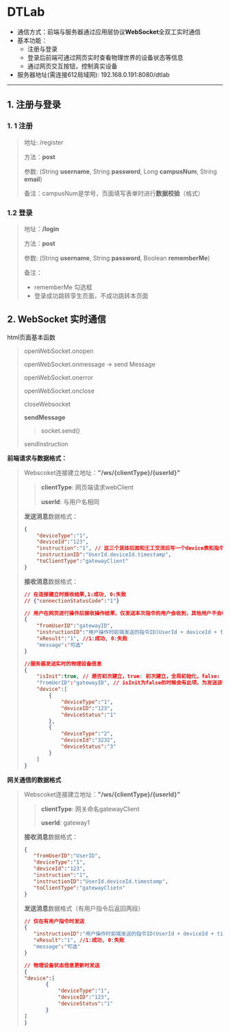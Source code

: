 # DTLab

- 通信方式：前端与服务器通过应用层协议**WebSocket**全双工实时通信
- 基本功能：
  - 注册与登录
  - 登录后前端可通过网页实时查看物理世界的设备状态等信息
  - 通过网页交互按钮，控制真实设备
- 服务器地址(需连接612局域网): 192.168.0.191:8080/dtlab

---



## 1. 注册与登录

### 1. 1 注册

> 地址:  /register
>
> 方法：**post**
>
> 参数:  (String **username**, String **password**, Long **campusNum**, String **email**) 
>
> 备注：campusNum是学号，页面填写表单时进行**数据校验**（格式）



### 1.2 登录

> 地址：**/login**
>
> 方法：**post**
>
> 参数: (String **username**, String **password**, Boolean **rememberMe**)
>
> 备注：
>
> - rememberMe 勾选框
> - 登录成功跳转孪生页面，不成功跳转本页面



## 2. WebSocket 实时通信

html页面基本函数

> openWebSocket.onopen
>
> openWebSocket.onmessage -> send Message
>
> openWebSocket.onerror
>
> openWebSocket.onclose
>
> closeWebsocket
>
> **sendMessage**
>
> > socket.send()
>
> sendInstruction

**前端请求与数据格式：**

> Webscoket连接建立地址：**"/ws/{clientType}/{userId}"**
>
> > **clientType**:  网页端请求webClient
> >
> > **userId**: 与用户名相同
>
> **发送消息**数据格式：
>
> ```json
> {
>     "deviceType":"1",
>     "deviceId":"123",
>     "instruction":"1", // 这三个具体后面和王工交流后写一个device表和指令表
>     "instructionID":"UserId.deviceId.timestamp",
>     "toClientType":"gatewayClient"
> }
> ```
>
> **接收消息**数据格式：
>
> ```json
> // 在连接建立时接收结果,1:成功, 0:失败
> // {"connectionStatusCode":"1"}   
> ```
>
> ```json
> // 用户在网页进行操作后接收操作结果，仅发送本次指令的用户会收到，其他用户不会收到此消息
> {
>     "fromUserID":"gatewayID",
>     "instructionID":"用户操作时前端发送的指令ID(UserId + deviceId + timestamp)",
>     "xResult":"1", //1:成功, 0:失败
>     "message":"可选"
> }
> ```
>
> ```json
> //服务器发送实时的物理设备信息
> {
>     "isInit":true, // 是否初次建立，true: 初次建立，全局初始化，false: 局部更新
>     "fromUerID":"gatewayID", // isInit为false的时候会有此项，为发送该信息的网关序号
>     "device":[
>         {
>             "deviceType":"1",
>             "deviceID":"123",
>             "deviceStatus":"1"
>         },
>         {
>             "deviceType":"2",
>             "deviceId":"3232",
>             "deviceStatus":"3"
>         }
>     ]
> }
> ```



**网关通信的数据格式**



>Webscoket连接建立地址：**"/ws/{clientType}/{userId}"**
>
>> **clientType**:  网关命名gatewayClient
>>
>> **userId**: gateway1
>
>**接收消息**数据格式：
>
>```json
>{
>    "fromUserID":"UserID",
>    "deviceType":"1",
>    "deviceId":"123",
>    "instruction":"1", 
>    "instructionID":"UserId.deviceId.timestamp",
>    "toClientType":"gatewayClietn"
>}
>```
>
>**发送消息**数据格式（有用户指令后返回两段）
>
>```json
>// 仅在有用户指令时发送
>{
>    "instructionID":"用户操作时前端发送的指令ID(UserId + deviceId + timestamp)",
>    "xResult":"1", //1:成功, 0:失败
>    "message":"可选"
>}
>```
>
>```json
>// 物理设备状态信息更新时发送
>{
>"device":[
>        {
>            "deviceType":"1",
>            "deviceID":"123",
>            "deviceStatus":"1"
>        }
>]
>}
>```

